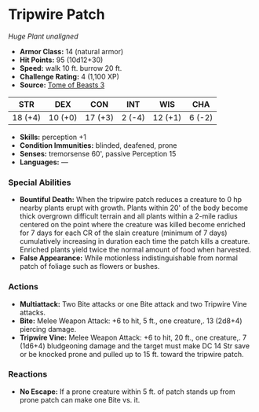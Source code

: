 # Tripwire Patch

*Huge* *Plant* *unaligned*

- **Armor Class:** 14 (natural armor)
- **Hit Points:** 95 (10d12+30)
- **Speed:** walk 10 ft. burrow 20 ft.
- **Challenge Rating:** 4 (1,100 XP)
- **Source:** [Tome of Beasts 3](https://koboldpress.com/kpstore/product/tome-of-beasts-2-for-5th-edition/)

| STR | DEX | CON | INT | WIS | CHA |
| --- | --- | --- | --- | --- | --- |
| 18 (+4) | 10 (+0) | 17 (+3) | 2 (-4) | 12 (+1) | 6 (-2) |

- **Skills:** perception +1
- **Condition Immunities:** blinded, deafened, prone
- **Senses:** tremorsense 60', passive Perception 15
- **Languages:** —
### Special Abilities
- **Bountiful Death:** When the tripwire patch reduces a creature to 0 hp nearby plants erupt with growth. Plants within 20' of the body become thick overgrown difficult terrain and all plants within a 2-mile radius centered on the point where the creature was killed become enriched for 7 days for each CR of the slain creature (minimum of 7 days) cumulatively increasing in duration each time the patch kills a creature. Enriched plants yield twice the normal amount of food when harvested.
- **False Appearance:** While motionless indistinguishable from normal patch of foliage such as flowers or bushes.
### Actions
- **Multiattack:** Two Bite attacks or one Bite attack and two Tripwire Vine attacks.
- **Bite:** Melee Weapon Attack: +6 to hit, 5 ft., one creature,. 13 (2d8+4) piercing damage.
- **Tripwire Vine:** Melee Weapon Attack: +6 to hit, 20 ft., one creature,. 7 (1d6+4) bludgeoning damage and the target must make DC 14 Str save or be knocked prone and pulled up to 15 ft. toward the tripwire patch.
### Reactions
- **No Escape:** If a prone creature within 5 ft. of patch stands up from prone patch can make one Bite vs. it.
